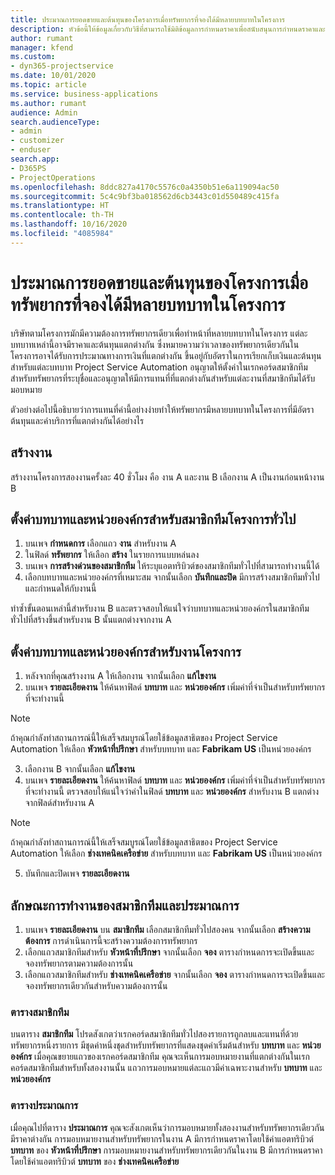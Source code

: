 ```yaml
---
title: ประมาณการยอดขายและต้นทุนของโครงการเมื่อทรัพยากรที่จองได้มีหลายบทบาทในโครงการ
description: หัวข้อนี้ให้ข้อมูลเกี่ยวกับวิธีที่สามารถใช้มิติข้อมูลการกำหนดราคาเพื่อสนับสนุนการกำหนดราคาและการคิดต้นทุนสำหรับทรัพยากรที่มีหลายบทบาทในโครงการ
author: rumant
manager: kfend
ms.custom:
- dyn365-projectservice
ms.date: 10/01/2020
ms.topic: article
ms.service: business-applications
ms.author: rumant
audience: Admin
search.audienceType:
- admin
- customizer
- enduser
search.app:
- D365PS
- ProjectOperations
ms.openlocfilehash: 8ddc827a4170c5576c0a4350b51e6a119094ac50
ms.sourcegitcommit: 5c4c9bf3ba018562d6cb3443c01d550489c415fa
ms.translationtype: HT
ms.contentlocale: th-TH
ms.lasthandoff: 10/16/2020
ms.locfileid: "4085984"
---
```

# <a name="estimate-project-sales-and-costs-when-a-bookable-resource-fills-mulitple-roles-on-a-project"></a>ประมาณการยอดขายและต้นทุนของโครงการเมื่อทรัพยากรที่จองได้มีหลายบทบาทในโครงการ 

บริษัทตามโครงการมักมีความต้องการทรัพยากรเดียวเพื่อทำหน้าที่หลายบทบาทในโครงการ แต่ละบทบาทเหล่านี้อาจมีราคาและต้นทุนแตกต่างกัน ซึ่งหมายความว่าเวลาของทรัพยากรเดียวกันในโครงการอาจได้รับการประมาณทางการเงินที่แตกต่างกัน ขึ้นอยู่กับอัตราในการเรียกเก็บเงินและต้นทุนสำหรับแต่ละบทบาท Project Service Automation อนุญาตให้ตั้งค่าในเรกคอร์ดสมาชิกทีมสำหรับทรัพยากรที่ระบุชื่อและอนุญาตให้มีการแทนที่ที่แตกต่างกันสำหรับแต่ละงานที่สมาชิกทีมได้รับมอบหมาย

ตัวอย่างต่อไปนี้อธิบายว่าการแทนที่ค่านี้อย่างง่ายทำให้ทรัพยากรมีหลายบทบาทในโครงการที่มีอัตราต้นทุนและค่าบริการที่แตกต่างกันได้อย่างไร

## <a name="create-tasks"></a>สร้างงาน
สร้างงานโครงการสองงานครั้งละ 40 ชั่วโมง คือ งาน A และงาน B เลือกงาน A เป็นงานก่อนหน้างาน B

## <a name="set-up-role-and-organization-unit-for-a-generic-project-team-member"></a>ตั้งค่าบทบาทและหน่วยองค์กรสำหรับสมาชิกทีมโครงการทั่วไป

1. บนเพจ **กำหนดการ** เลือกแถว **งาน** สำหรับงาน A 
2. ในฟิลด์ **ทรัพยากร** ให้เลือก **สร้าง** ในรายการแบบหล่นลง
3. บนเพจ **การสร้างด่วนของสมาชิกทีม** ให้ระบุแอตทริบิวต์ของสมาชิกทีมทั่วไปที่สามารถทำงานนี้ได้
4. เลือกบทบาทและหน่วยองค์กรที่เหมาะสม จากนั้นเลือก **บันทึกและปิด** มีการสร้างสมาชิกทีมทั่วไปและกำหนดให้กับงานนี้ 

ทำซ้ำขั้นตอนเหล่านี้สำหรับงาน B และตรวจสอบให้แน่ใจว่าบทบาทและหน่วยองค์กรในสมาชิกทีมทั่วไปที่สร้างขึ้นสำหรับงาน B นั้นแตกต่างจากงาน A 

## <a name="set-up-role-and-organization-unit-for-a-project-task"></a>ตั้งค่าบทบาทและหน่วยองค์กรสำหรับงานโครงการ

1. หลังจากที่คุณสร้างงาน A ให้เลือกงาน จากนั้นเลือก **แก้ไขงาน**
2. บนเพจ **รายละเอียดงาน** ให้ค้นหาฟิลด์ **บทบาท** และ **หน่วยองค์กร** เพิ่มค่าที่จำเป็นสำหรับทรัพยากรที่จะทำงานนี้ 

  > [!NOTE]
  > ถ้าคุณกำลังทำสถานการณ์นี้ให้เสร็จสมบูรณ์โดยใช้ข้อมูลสาธิตของ Project Service Automation ให้เลือก **หัวหน้าที่ปรึกษา** สำหรับบทบาท และ **Fabrikam US** เป็นหน่วยองค์กร

3. เลือกงาน B จากนั้นเลือก **แก้ไขงาน**
4. บนเพจ **รายละเอียดงาน** ให้ค้นหาฟิลด์ **บทบาท** และ **หน่วยองค์กร** เพิ่มค่าที่จำเป็นสำหรับทรัพยากรที่จะทำงานนี้ ตรวจสอบให้แน่ใจว่าค่าในฟิลด์ **บทบาท** และ **หน่วยองค์กร** สำหรับงาน B แตกต่างจากฟิลด์สำหรับงาน A 

  > [!NOTE]
  > ถ้าคุณกำลังทำสถานการณ์นี้ให้เสร็จสมบูรณ์โดยใช้ข้อมูลสาธิตของ Project Service Automation ให้เลือก **ช่างเทคนิคเครือข่าย** สำหรับบทบาท และ **Fabrikam US** เป็นหน่วยองค์กร

5. บันทึกและปิดเพจ **รายละเอียดงาน** 

## <a name="team-member-and-estimates-behaviour"></a>ลักษณะการทำงานของสมาชิกทีมและประมาณการ 

1. บนเพจ **รายละเอียดงาน** บน **สมาชิกทีม** เลือกสมาชิกทีมทั่วไปสองคน จากนั้นเลือก **สร้างความต้องการ** การดำเนินการนี้จะสร้างความต้องการทรัพยากร 
2. เลือกแถวสมาชิกทีมสำหรับ **หัวหน้าที่ปรึกษา** จากนั้นเลือก **จอง** ตารางกำหนดการจะเปิดขึ้นและจองทรัพยากรตามความต้องการนั้น
3. เลือกแถวสมาชิกทีมสำหรับ **ช่างเทคนิคเครือข่าย** จากนั้นเลือก **จอง** ตารางกำหนดการจะเปิดขึ้นและจองทรัพยากรเดียวกันสำหรับความต้องการนั้น

### <a name="team-member-grid"></a>ตารางสมาชิกทีม 
บนตาราง **สมาชิกทีม** โปรดสังเกตว่าเรกคอร์ดสมาชิกทีมทั่วไปสองรายการถูกลบและแทนที่ด้วยทรัพยากรหนึ่งรายการ มีชุดค่าหนึ่งชุดสำหรับทรัพยากรที่แสดงชุดค่าเริ่มต้นสำหรับ **บทบาท** และ **หน่วยองค์กร**
เมื่อคุณขยายแถวของเรกคอร์ดสมาชิกทีม คุณจะเห็นการมอบหมายงานที่แตกต่างกันในเรกคอร์ดสมาชิกทีมสำหรับทั้งสองงานนั้น แถวการมอบหมายแต่ละแถวมีค่าเฉพาะงานสำหรับ **บทบาท** และ **หน่วยองค์กร** 

### <a name="estimates-grid"></a>ตารางประมาณการ 
เมื่อคุณไปที่ตาราง **ประมาณการ** คุณจะสังเกตเห็นว่าการมอบหมายทั้งสองงานสำหรับทรัพยากรเดียวกันมีราคาต่างกัน
การมอบหมายงานสำหรับทรัพยากรในงาน A มีการกำหนดราคาโดยใช้ค่าแอตทริบิวต์ **บทบาท** ของ **หัวหน้าที่ปรึกษา** การมอบหมายงานสำหรับทรัพยากรเดียวกันในงาน B มีการกำหนดราคาโดยใช้ค่าแอตทริบิวต์ **บทบาท** ของ **ช่างเทคนิคเครือข่าย**





